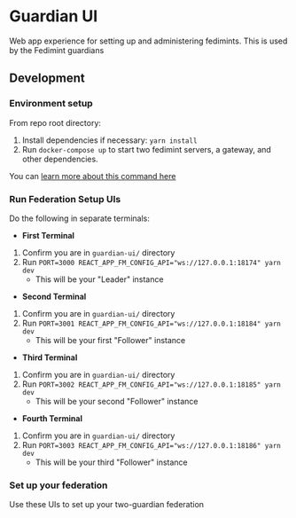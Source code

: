 # Guardian UI

Web app experience for setting up and administering fedimints. This is used by the Fedimint guardians

## Development

### Environment setup

From repo root directory:

1. Install dependencies if necessary: `yarn install`
1. Run `docker-compose up` to start two fedimint servers, a gateway, and other dependencies.

You can [learn more about this command here](../../README.md#development)

### Run Federation Setup UIs

Do the following in separate terminals:

- **First Terminal**

1. Confirm you are in `guardian-ui/` directory
1. Run `PORT=3000 REACT_APP_FM_CONFIG_API="ws://127.0.0.1:18174" yarn dev`
   - This will be your "Leader" instance

- **Second Terminal**

1. Confirm you are in `guardian-ui/` directory
1. Run `PORT=3001 REACT_APP_FM_CONFIG_API="ws://127.0.0.1:18184" yarn dev`
   - This will be your first "Follower" instance

- **Third Terminal**

1. Confirm you are in `guardian-ui/` directory
1. Run `PORT=3002 REACT_APP_FM_CONFIG_API="ws://127.0.0.1:18185" yarn dev`
   - This will be your second "Follower" instance
  
- **Fourth Terminal** 

1. Confirm you are in `guardian-ui/` directory
1. Run `PORT=3003 REACT_APP_FM_CONFIG_API="ws://127.0.0.1:18186" yarn dev`
   - This will be your third "Follower" instance

### Set up your federation

Use these UIs to set up your two-guardian federation
